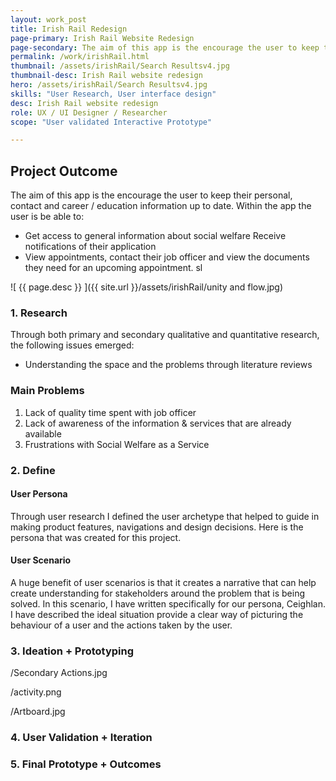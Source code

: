 ```yaml
---
layout: work_post
title: Irish Rail Redesign
page-primary: Irish Rail Website Redesign
page-secondary: The aim of this app is the encourage the user to keep their personal, contact and career / education information up to date. Within the app the user is be able to
permalink: /work/irishRail.html
thumbnail: /assets/irishRail/Search Resultsv4.jpg
thumbnail-desc: Irish Rail website redesign
hero: /assets/irishRail/Search Resultsv4.jpg
skills: "User Research, User interface design"
desc: Irish Rail website redesign
role: UX / UI Designer / Researcher
scope: "User validated Interactive Prototype"

---
```



## Project Outcome

The aim of this app is the encourage the user to keep their personal, contact and career / education information up to date.
Within the app the user is be able to:

* Get access to general information about social welfare
Receive notifications of their application
* View appointments, contact their job officer and view the documents they need for an upcoming appointment.
sl





![ {{ page.desc }} ]({{ site.url }}/assets/irishRail/unity and flow.jpg)


### 1. Research
Through both primary and secondary qualitative and quantitative research, the following issues emerged:

* Understanding the space and the problems through literature  reviews

### Main Problems

1. Lack of quality time spent with job officer
2. Lack of awareness of the information & services that are already available
2. Frustrations with Social Welfare as a Service



### 2. Define


#### User Persona

Through user research I defined the user archetype that helped to guide in making product features, navigations and design decisions. Here is the persona that was created for this project.

#### User Scenario

A huge benefit of user scenarios is that it creates a narrative that can help create understanding for stakeholders around the problem that is being solved. In this scenario, I have written specifically for our persona, Ceighlan. I have described the ideal situation provide a clear way of picturing the behaviour of a user and the actions taken by the user.

### 3. Ideation + Prototyping

/Secondary Actions.jpg

/activity.png

/Artboard.jpg

### 4. User Validation + Iteration
### 5. Final Prototype + Outcomes
